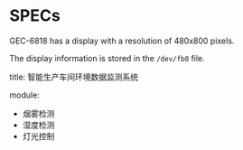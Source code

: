 # SPECs

GEC-6818 has a display with a resolution of 480x800 pixels.

The display information is stored in the `/dev/fb0` file.

title: 智能生产车间环境数据监测系统

module:
- 烟雾检测
- 湿度检测
- 灯光控制

